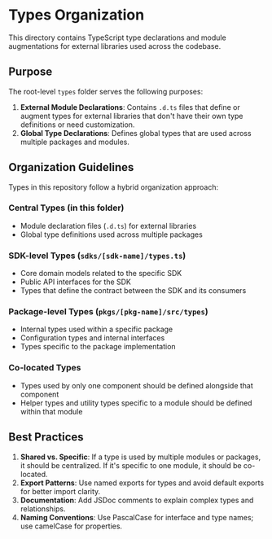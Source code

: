 # Types Organization

This directory contains TypeScript type declarations and module augmentations for external libraries used across the codebase.

## Purpose

The root-level `types` folder serves the following purposes:

1. **External Module Declarations**: Contains `.d.ts` files that define or augment types for external libraries that don't have their own type definitions or need customization.
2. **Global Type Declarations**: Defines global types that are used across multiple packages and modules.

## Organization Guidelines

Types in this repository follow a hybrid organization approach:

### Central Types (in this folder)

- Module declaration files (`.d.ts`) for external libraries
- Global type definitions used across multiple packages

### SDK-level Types (`sdks/[sdk-name]/types.ts`)

- Core domain models related to the specific SDK
- Public API interfaces for the SDK
- Types that define the contract between the SDK and its consumers

### Package-level Types (`pkgs/[pkg-name]/src/types`)

- Internal types used within a specific package
- Configuration types and internal interfaces
- Types specific to the package implementation

### Co-located Types

- Types used by only one component should be defined alongside that component
- Helper types and utility types specific to a module should be defined within that module

## Best Practices

1. **Shared vs. Specific**: If a type is used by multiple modules or packages, it should be centralized. If it's specific to one module, it should be co-located.
2. **Export Patterns**: Use named exports for types and avoid default exports for better import clarity.
3. **Documentation**: Add JSDoc comments to explain complex types and relationships.
4. **Naming Conventions**: Use PascalCase for interface and type names; use camelCase for properties.
